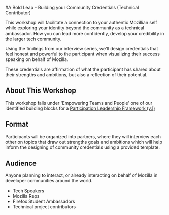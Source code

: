 #A Bold Leap - Building your Community Credentials (Technical Contributor)

This workshop will facilitate a connection to your authentic Mozillian self while exploring your identity beyond the community as a technical ambassador. How you can lead more confidently, develop your credibility in the larger tech community.

Using the findings from our interview series, we'll design credentials that feel honest and powerful to the participant when visualizing their success speaking on behalf of Mozilla.

These credentials are affirmation of what the participant has shared about their strengths and ambitions, but also a reflection of their potential. 

## About This Workshop

This workshop falls under 'Empowering Teams and People' one of our identified building blocks for a [Participation Leadership Framework (v.1)](http://tiptoes.ca/wp-content/uploads/2015/08/2015-08-28_1244.png)

## Format
 
Participants will be organized into partners, where they will interview each other on topics that draw out strengths goals and ambitions which will help inform the designing of community credentials using a provided template.

## Audience

Anyone planning to interact, or already interacting on behalf of Mozilla in developer communities around the world.

* Tech Speakers
* Mozilla Reps
* Firefox Student Ambassadors
* Technical project contributors





